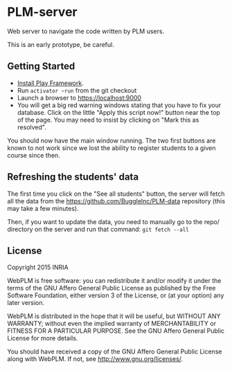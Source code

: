 PLM-server
==========

Web server to navigate the code written by PLM users.

This is an early prototype, be careful.

Getting Started
---------------

- [Install Play Framework](https://www.playframework.com/documentation/2.3.x/Installing).
- Run ```activator ~run``` from the git checkout
- Launch a browser to <https://localhost:9000>
- You will get a big red warning windows stating that you have to fix
  your database. Click on the little "Apply this script now!" button
  near the top of the page. You may need to insist by clicking on
  "Mark this as resolved".

You should now have the main window running. The two first buttons are
known to not work since we lost the ability to register students to a
given course since then. 

Refreshing the students' data
-----------------------------

The first time you click on the "See all students" button, the server
will fetch all the data from the https://github.com/BuggleInc/PLM-data
repository (this may take a few minutes).

Then, if you want to update the data, you need to manually go to the
repo/ directory on the server and run that command: ```git fetch --all```

License
-------

Copyright 2015 INRIA

WebPLM is free software: you can redistribute it and/or modify
it under the terms of the GNU Affero General Public License as published by
the Free Software Foundation, either version 3 of the License, or
(at your option) any later version.

WebPLM is distributed in the hope that it will be useful,
but WITHOUT ANY WARRANTY; without even the implied warranty of
MERCHANTABILITY or FITNESS FOR A PARTICULAR PURPOSE.  See the
GNU Affero General Public License for more details.

You should have received a copy of the GNU Affero General Public License
along with WebPLM.  If not, see <http://www.gnu.org/licenses/>.
